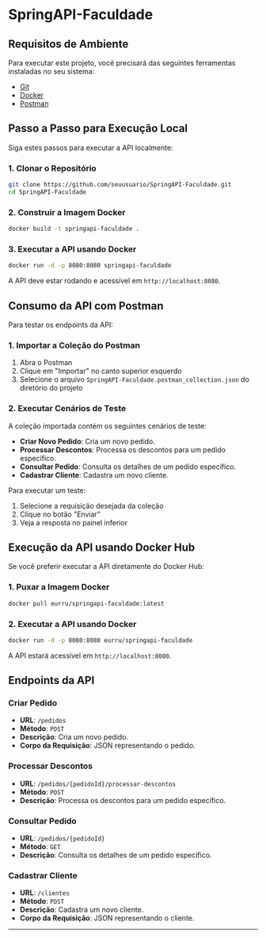 # SpringAPI-Faculdade

## Requisitos de Ambiente

Para executar este projeto, você precisará das seguintes ferramentas instaladas no seu sistema:

- [Git](https://git-scm.com/downloads)
- [Docker](https://www.docker.com/get-started)
- [Postman](https://www.postman.com/downloads/)

## Passo a Passo para Execução Local

Siga estes passos para executar a API localmente:

### 1. Clonar o Repositório

```bash
git clone https://github.com/seuusuario/SpringAPI-Faculdade.git
cd SpringAPI-Faculdade
```

### 2. Construir a Imagem Docker

```bash
docker build -t springapi-faculdade .
```

### 3. Executar a API usando Docker

```bash
docker run -d -p 8080:8080 springapi-faculdade
```

A API deve estar rodando e acessível em `http://localhost:8080`.

## Consumo da API com Postman

Para testar os endpoints da API:

### 1. Importar a Coleção do Postman

1. Abra o Postman
2. Clique em "Importar" no canto superior esquerdo
3. Selecione o arquivo `SpringAPI-Faculdade.postman_collection.json` do diretório do projeto

### 2. Executar Cenários de Teste

A coleção importada contém os seguintes cenários de teste:

- **Criar Novo Pedido**: Cria um novo pedido.
- **Processar Descontos**: Processa os descontos para um pedido específico.
- **Consultar Pedido**: Consulta os detalhes de um pedido específico.
- **Cadastrar Cliente**: Cadastra um novo cliente.

Para executar um teste:

1. Selecione a requisição desejada da coleção
2. Clique no botão "Enviar"
3. Veja a resposta no painel inferior

## Execução da API usando Docker Hub

Se você preferir executar a API diretamente do Docker Hub:

### 1. Puxar a Imagem Docker

```bash
docker pull eurru/springapi-faculdade:latest
```

### 2. Executar a API usando Docker

```bash
docker run -d -p 8080:8080 eurru/springapi-faculdade
```

A API estará acessível em `http://localhost:8080`.

## Endpoints da API

### Criar Pedido

- **URL**: `/pedidos`
- **Método**: `POST`
- **Descrição**: Cria um novo pedido.
- **Corpo da Requisição**: JSON representando o pedido.

### Processar Descontos

- **URL**: `/pedidos/{pedidoId}/processar-descontos`
- **Método**: `POST`
- **Descrição**: Processa os descontos para um pedido específico.

### Consultar Pedido

- **URL**: `/pedidos/{pedidoId}`
- **Método**: `GET`
- **Descrição**: Consulta os detalhes de um pedido específico.

### Cadastrar Cliente

- **URL**: `/clientes`
- **Método**: `POST`
- **Descrição**: Cadastra um novo cliente.
- **Corpo da Requisição**: JSON representando o cliente.

---